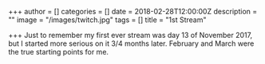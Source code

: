 +++
author = []
categories = []
date = 2018-02-28T12:00:00Z
description = ""
image = "/images/twitch.jpg"
tags = []
title = "1st Stream"

+++
Just to remember my first ever stream was day 13 of November 2017, but I started more serious on it 3/4 months later. February and March were the true starting points for me.